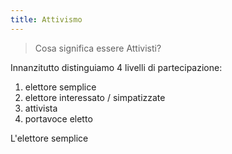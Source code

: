 ```yaml
---
title: Attivismo
---
```


> Cosa significa essere Attivisti?

Innanzitutto distinguiamo 4 livelli di partecipazione:

1. elettore semplice
2. elettore interessato / simpatizzate
3. attivista
4. portavoce eletto

L'elettore semplice 